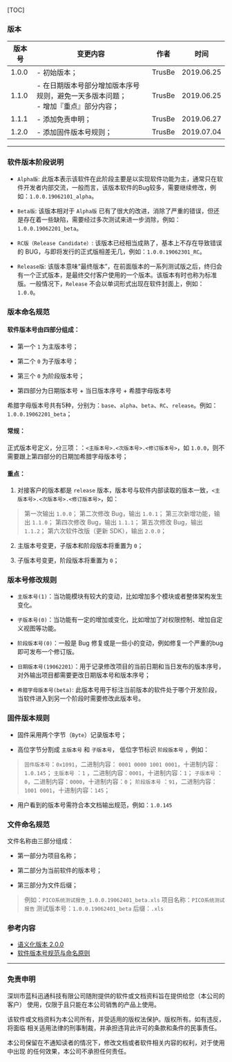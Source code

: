 [TOC]

### 版本

| 版本号 | 变更内容 | 作者 | 时间 |
| --- | --- | --- | --- |
| 1.0.0 | - 初始版本； | TrusBe | 2019.06.25 |
| 1.1.0 | - 在日期版本号部分增加版本序号规则，避免一天多版本问题；</br>- 增加『重点』部分内容； | TrusBe | 2019.06.25 |
| 1.1.1 | - 添加免责申明； | TrusBe | 2019.06.27 |
| 1.2.0 | - 添加固件版本号规则； | TrusBe | 2019.07.04 |

---


### 软件版本阶段说明

- `Alpha版`: 此版本表示该软件在此阶段主要是以实现软件功能为主，通常只在软件开发者内部交流，一般而言，该版本软件的Bug较多，需要继续修改，例如：`1.0.0.19062101_alpha`。

- `Beta版`: 该版本相对于 `Alpha版` 已有了很大的改进，消除了严重的错误，但还是存在着一些缺陷，需要经过多次测试来进一步消除，例如：`1.0.0.19062201_beta`。

- `RC版（Release Candidate）`: 该版本已经相当成熟了，基本上不存在导致错误的 BUG，与即将发行的正式版相差无几，例如：`1.0.0.19062301_RC`。

- `Release版`: 该版本意味“最终版本”，在前面版本的一系列测试版之后，终归会有一个正式版本，是最终交付客户使用的一个版本。该版本有时也称为标准版。一般情况下，`Release` 不会以单词形式出现在软件封面上，例如：`1.0.0`。


### 版本命名规范
#### 软件版本号由四部分组成：

- 第一个 `1` 为主版本号；

- 第二个 `0` 为子版本号；

- 第三个 `0` 为阶段版本号；

- 第四部分为日期版本号 + 当日版本序号 + 希腊字母版本号

希腊字母版本号共有5种，分别为：`base`、`alpha`、`beta`、`RC`、`release`。例如：`1.0.0.19062201_beta`；

#### 常规：
正式版本号定义，分三项：：`<主版本号>.<次版本号>.<修订版本号>`，如 `1.0.0`，则不需要跟上第四部分的日期加希腊字母版本号；

#### 重点：

1. 对接客户的版本都是 `release` 版本，版本号与软件内部读取的版本一致，`<主版本号>.<次版本号>.<修订版本号>`，如：
> 第一次输出 `1.0.0`；
> 第二次修改 Bug，输出 `1.0.1`；
> 第三次新增功能，输出 `1.1.0`；
> 第四次修改 Bug，输出 `1.1.1`；
> 第五次修改 Bug，输出 `1.1.2`；
> 第六次软件改版（更新 SDK），输出 `2.0.0`；

2. 主版本号变更，子版本和阶段版本将重置为 `0`；

3. 子版本号变更，阶段版本将重置为 `0`；


### 版本号修改规则

- `主版本号(1)`：当功能模块有较大的变动，比如增加多个模块或者整体架构发生变化。

- `子版本号(0)`：当功能有一定的增加或变化，比如增加了对权限控制、增加自定义视图等功能。

- `阶段版本号(0)`：一般是 Bug 修复或是一些小的变动，例如修复一个严重的bug即可发布一个修订版。

- `日期版本号(19062201）`：用于记录修改项目的当前日期和当日发布的版本序号，对外输出项目都需要更改日期版本号和版本序号；

- `希腊字母版本号(beta)`: 此版本号用于标注当前版本的软件处于哪个开发阶段，当软件进入到另一个阶段时需要修改此版本号。

### 固件版本规则

- 固件采用两个字节（`Byte`）记录版本号；

- 高位字节分割成 `主版本号` 和 `子版本号`， 低位字节标识 `阶段版本号` ，例如：
> `固件版本号`：`0x1091`，二进制内容： `0001 0000 1001 0001`，十进制内容：`1.0.145`；
> `主版本号` ：`1` ，二进制内容：`0001`，十进制内容：`1`；
> `子版本号` ：`0`，二进制内容：`0000`，十进制内容：`0`；
> `阶段版本号` ：`91`，二进制内容：`1001 0001`，十进制内容：`145`；

- 用户看到的版本号需符合本文档输出规范，例如：`1.0.145`

### 文件命名规范

文件名称由三部分组成：

- 第一部分为项目名称；

- 第二部分为当前软件的版本号；

- 第三部分为文件后缀；

> 例如：`PICO系统测试报告_1.0.0.19062401_beta.xls`
> 项目名称：`PICO系统测试报告`
> 测试版本号：`1.0.0.19062401_beta`
> 后缀：`.xls`


### 参考内容

- [语义化版本 2.0.0](https://semver.org/lang/zh-CN/ "语义化版本 2.0.0")
- [软件版本号规范与命名原则](https://www.jianshu.com/p/75374e299ef8 "软件版本号规范与命名原则")

---
### 免责申明
深圳市蓝科迅通科技有限公司随附提供的软件或文档资料旨在提供给您（本公司的客户） 使用，仅限于且只能在本公司销售的产品上使用。

该软件或文档资料为本公司所有，并受适用的版权法保护。版权所有。如有违反，将面临 相关适用法律的刑事制裁，并承担违背此许可的条款和条件的民事责任。

本公司保留在不通知读者的情况下，修改文档或者软件相关内容的权利，对于使用中出现 的任何效果，本公司不承担任何责任。

